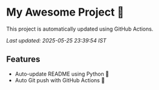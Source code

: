 # My Awesome Project 🚀

This project is automatically updated using GitHub Actions.

_Last updated: 2025-05-25 23:39:54 IST_

## Features
- Auto-update README using Python 🐍
- Auto Git push with GitHub Actions 🤖
